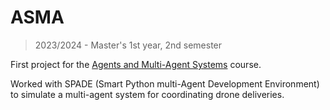 # ASMA

> 2023/2024 - Master's 1st year, 2nd semester

First project for the [Agents and Multi-Agent Systems](https://sigarra.up.pt/feup/en/ucurr_geral.ficha_uc_view?pv_ocorrencia_id=518811 "course page") course.

Worked with SPADE (Smart Python multi-Agent Development Environment) to simulate a multi-agent system for coordinating drone deliveries.

